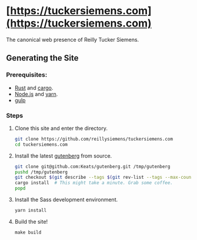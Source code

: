 # [https://tuckersiemens.com](https://tuckersiemens.com)

The canonical web presence of Reilly Tucker Siemens.

## Generating the Site

### Prerequisites:
- [Rust] and [cargo].
- [Node.js] and [yarn].
- [gulp]

### Steps
1. Clone this site and enter the directory.
   ```bash
   git clone https://github.com/reillysiemens/tuckersiemens.com
   cd tuckersiemens.com
   ```
2. Install the latest [gutenberg] from source.
   ```bash
   git clone git@github.com:Keats/gutenberg.git /tmp/gutenberg
   pushd /tmp/gutenberg
   git checkout $(git describe --tags $(git rev-list --tags --max-count=1))
   cargo install  # This might take a minute. Grab some coffee.
   popd
   ```
3. Install the Sass development environment.
   ```bash
   yarn install
   ```
4. Build the site!
   ```
   make build
   ```

[Rust]: https://www.rust-lang.org
[cargo]: https://crates.io/install
[Node.js]: https://nodejs.org
[yarn]: https://yarnpkg.com
[gulp]: http://gulpjs.com
[gutenberg]: https://github.com/Keats/gutenberg
